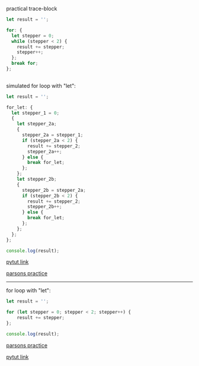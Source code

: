 practical trace-block
```js
let result = '';

for: {
  let stepper = 0;
  while (stepper < 2) {
    result += stepper;
    stepper++;
  };
  break for;
};
    

```

simulated for loop with "let":
```js
let result = '';

for_let: {
  let stepper_1 = 0;
  {
    let stepper_2a;
    {
      stepper_2a = stepper_1;
      if (stepper_2a < 2) {
        result += stepper_2;
        stepper_2a++;
      } else {
        break for_let;
      };
    };
    let stepper_2b;
    {
      stepper_2b = stepper_2a;
      if (stepper_2b < 2) {
        result += stepper_2;
        stepper_2b++;
      } else {
        break for_let;
      };
    };
  };
};

console.log(result);
```

[pytut link]()

[parsons practice](https://elewa-academy.github.io/parsons/examples-to-study/scope-and-control-flow.html#sim-for-loop-let)

___

for loop with "let":
```js
let result = '';

for (let stepper = 0; stepper < 2; stepper++) {
    result += stepper;
};

console.log(result);
```

[parsons practice](https://elewa-academy.github.io/parsons/examples-to-study/scope-and-control-flow.html#for-loop-let)

[pytut link](https://goo.gl/mmZ8jY)
